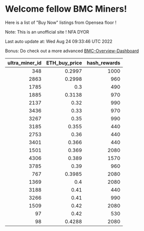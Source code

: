 # Welcome fellow BMC Miners!
Here is a list of "Buy Now" listings from Opensea floor !

Note: This is an unofficial site ! NFA DYOR

Last auto update at: Wed Aug 24 09:33:46 UTC 2022

Bonus: Do check out a more advanced [BMC-Overview-Dashboard](https://dune.com/defifunk/BMC-Overview-Dashboard)


|   ultra_miner_id |   ETH_buy_price |   hash_rewards |
|-----------------:|----------------:|---------------:|
|              348 |          0.2997 |           1000 |
|             2863 |          0.2998 |            960 |
|             1785 |          0.3    |            490 |
|             1885 |          0.3138 |            970 |
|             2137 |          0.32   |            990 |
|             3436 |          0.33   |            970 |
|             3267 |          0.35   |            990 |
|             3185 |          0.355  |            440 |
|             2753 |          0.36   |            440 |
|             3401 |          0.366  |            440 |
|             1501 |          0.369  |           2080 |
|             4306 |          0.389  |           1570 |
|             3785 |          0.39   |            960 |
|              767 |          0.3985 |           2080 |
|             1369 |          0.4    |           2080 |
|             3188 |          0.41   |            440 |
|             3266 |          0.41   |            990 |
|             1509 |          0.42   |           2080 |
|               97 |          0.42   |            530 |
|               98 |          0.4288 |           2080 |